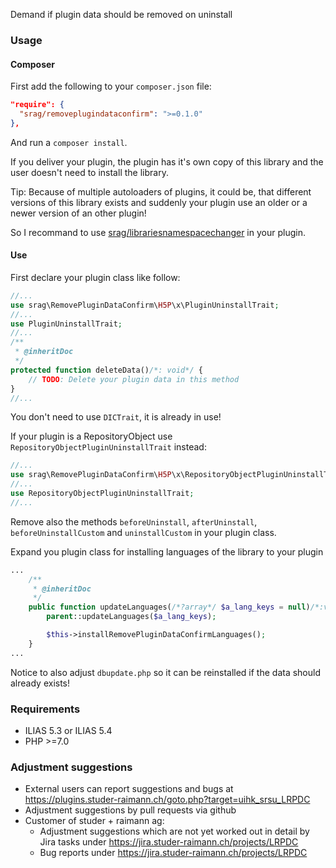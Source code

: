 Demand if plugin data should be removed on uninstall

### Usage

#### Composer
First add the following to your `composer.json` file:
```json
"require": {
  "srag/removeplugindataconfirm": ">=0.1.0"
},
```

And run a `composer install`.

If you deliver your plugin, the plugin has it's own copy of this library and the user doesn't need to install the library.

Tip: Because of multiple autoloaders of plugins, it could be, that different versions of this library exists and suddenly your plugin use an older or a newer version of an other plugin!

So I recommand to use [srag/librariesnamespacechanger](https://packagist.org/packages/srag/librariesnamespacechanger) in your plugin.

#### Use
First declare your plugin class like follow:
```php
//...
use srag\RemovePluginDataConfirm\H5P\x\PluginUninstallTrait;
//...
use PluginUninstallTrait;
//...
/**
 * @inheritDoc
 */
protected function deleteData()/*: void*/ {
    // TODO: Delete your plugin data in this method
}
//...
```
You don't need to use `DICTrait`, it is already in use!

If your plugin is a RepositoryObject use `RepositoryObjectPluginUninstallTrait` instead:
```php
//...
use srag\RemovePluginDataConfirm\H5P\x\RepositoryObjectPluginUninstallTrait;
//...
use RepositoryObjectPluginUninstallTrait;
//...
```

Remove also the methods `beforeUninstall`, `afterUninstall`, `beforeUninstallCustom` and `uninstallCustom` in your plugin class.

Expand you plugin class for installing languages of the library to your plugin
```php
...
	/**
     * @inheritDoc
     */
    public function updateLanguages(/*?array*/ $a_lang_keys = null)/*:void*/ {
		parent::updateLanguages($a_lang_keys);

		$this->installRemovePluginDataConfirmLanguages();
	}
...
```

Notice to also adjust `dbupdate.php` so it can be reinstalled if the data should already exists!

### Requirements
* ILIAS 5.3 or ILIAS 5.4
* PHP >=7.0

### Adjustment suggestions
* External users can report suggestions and bugs at https://plugins.studer-raimann.ch/goto.php?target=uihk_srsu_LRPDC
* Adjustment suggestions by pull requests via github
* Customer of studer + raimann ag: 
	* Adjustment suggestions which are not yet worked out in detail by Jira tasks under https://jira.studer-raimann.ch/projects/LRPDC
	* Bug reports under https://jira.studer-raimann.ch/projects/LRPDC
